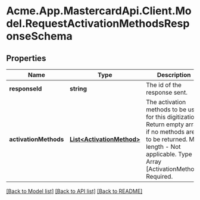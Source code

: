 # Acme.App.MastercardApi.Client.Model.RequestActivationMethodsResponseSchema

## Properties

Name | Type | Description | Notes
------------ | ------------- | ------------- | -------------
**responseId** | **string** | The id of the response sent. | 
**activationMethods** | [**List&lt;ActivationMethod&gt;**](ActivationMethod.md) | The activation methods to be used for this digitization. Return empty array if no methods are to be returned. Max length - Not applicable. Type - Array [ActivationMethod]. Required. | [optional] 

[[Back to Model list]](../README.md#documentation-for-models) [[Back to API list]](../README.md#documentation-for-api-endpoints) [[Back to README]](../README.md)

